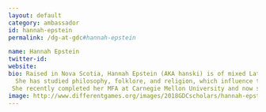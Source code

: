 ```yaml
---
layout: default
category: ambassador
id: hannah-epstein
permalink: /dg-at-gdc#hannah-epstein

name: Hannah Epstein
twitter-id:
website:
bio: Raised in Nova Scotia, Hannah Epstein (AKA hanski) is of mixed Latvian and Ashkenazi Jewish ancestry. 
  She has studied philosophy, folklore, and religion, which influence the bottom-up narrative processes that inform her creative work.
 She recently completed her MFA at Carnegie Mellon University and now splits her time between Toronto and LA.
image: http://www.differentgames.org/images/2018GDCscholars/hannah-epstein.png
---
```

